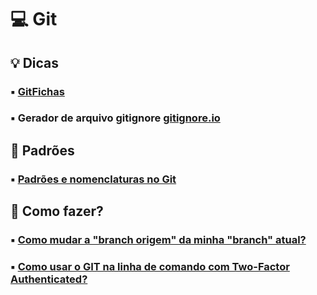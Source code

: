 # :computer: Git

## :bulb: Dicas

### :black_small_square: [GitFichas](https://gitfichas.com/)
### :black_small_square: Gerador de arquivo gitignore [gitignore.io](https://www.toptal.com/developers/gitignore)

## :straight_ruler: Padrões

### :black_small_square: [Padrões e nomenclaturas no Git](https://www.brunodulcetti.com/padroes-e-nomenclaturas-no-git/)

## :thinking: Como fazer?

### :black_small_square: [Como mudar a "branch origem" da minha "branch" atual?](./como%20fa%C3%A7o%20x/mudar-branch-origem/)

### :black_small_square: [Como usar o GIT na linha de comando com Two-Factor Authenticated?](https://medium.com/@lucasmacedo/usando-o-git-na-linha-de-comando-com-two-factor-authenticated-habilitado-5002ed657454)


